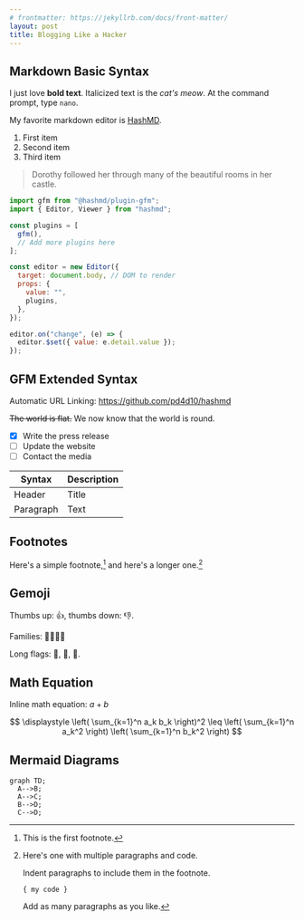 ```yaml
---
# frontmatter: https://jekyllrb.com/docs/front-matter/
layout: post
title: Blogging Like a Hacker
---
```


## Markdown Basic Syntax

I just love **bold text**. Italicized text is the _cat's meow_. At the command prompt, type `nano`.

My favorite markdown editor is [HashMD](https://github.com/pd4d10/hashmd).

1. First item
2. Second item
3. Third item

> Dorothy followed her through many of the beautiful rooms in her castle.

```js
import gfm from "@hashmd/plugin-gfm";
import { Editor, Viewer } from "hashmd";

const plugins = [
  gfm(),
  // Add more plugins here
];

const editor = new Editor({
  target: document.body, // DOM to render
  props: {
    value: "",
    plugins,
  },
});

editor.on("change", (e) => {
  editor.$set({ value: e.detail.value });
});
```

## GFM Extended Syntax

Automatic URL Linking: https://github.com/pd4d10/hashmd

~~The world is flat.~~ We now know that the world is round.

- [x] Write the press release
- [ ] Update the website
- [ ] Contact the media

| Syntax    | Description |
| --------- | ----------- |
| Header    | Title       |
| Paragraph | Text        |

## Footnotes

Here's a simple footnote,[^1] and here's a longer one.[^bignote]

[^1]: This is the first footnote.
[^bignote]: Here's one with multiple paragraphs and code.

    Indent paragraphs to include them in the footnote.

    `{ my code }`

    Add as many paragraphs as you like.

## Gemoji

Thumbs up: :+1:, thumbs down: :-1:.

Families: :family_man_man_boy_boy:

Long flags: :wales:, :scotland:, :england:.

## Math Equation

Inline math equation: $a+b$

$$
\displaystyle \left( \sum_{k=1}^n a_k b_k \right)^2 \leq \left( \sum_{k=1}^n a_k^2 \right) \left( \sum_{k=1}^n b_k^2 \right)
$$

## Mermaid Diagrams

```mermaid
graph TD;
  A-->B;
  A-->C;
  B-->D;
  C-->D;
```
